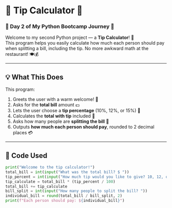 # 🧮 Tip Calculator 💸  
### 📅 Day 2 of My Python Bootcamp Journey 🚀  

Welcome to my second Python project — a **Tip Calculator**! 🎉  
This program helps you easily calculate how much each person should pay when splitting a bill, including the tip. No more awkward math at the restaurant! 🍽️💰

---

## 💡 What This Does

This program:
1. Greets the user with a warm welcome! 👋  
2. Asks for the **total bill** amount 💵  
3. Lets the user choose a **tip percentage** (10%, 12%, or 15%) 💯  
4. Calculates the **total with tip** included 🧾  
5. Asks how many people are **splitting the bill** 👥  
6. Outputs **how much each person should pay**, rounded to 2 decimal places 💳

---

## 🧠 Code Used

```python
print("Welcome to the tip calculator!") 
total_bill = int(input("What was the total bill? $ "))
tip_percent = int(input("How much tip would you like to give? 10, 12, or 15? "))
tip_calculate = total_bill * (tip_percent / 100)
total_bill += tip_calculate
bill_split = int(input("How many people to split the bill? "))
individual_bill = round(total_bill / bill_split, 2)
print(f"Each person should pay: ${individual_bill}")
